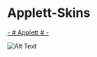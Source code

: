 # Applett-Skins

[- # Applett # -](https://drive.google.com/file/d/1BPdaJpFnj1Y88YySO9QpWg7gdaiGbK1C/view?usp=sharing)

![Alt Text](https://cdn.discordapp.com/attachments/385716592857710592/755003872371802112/screenshot310.jpg)
